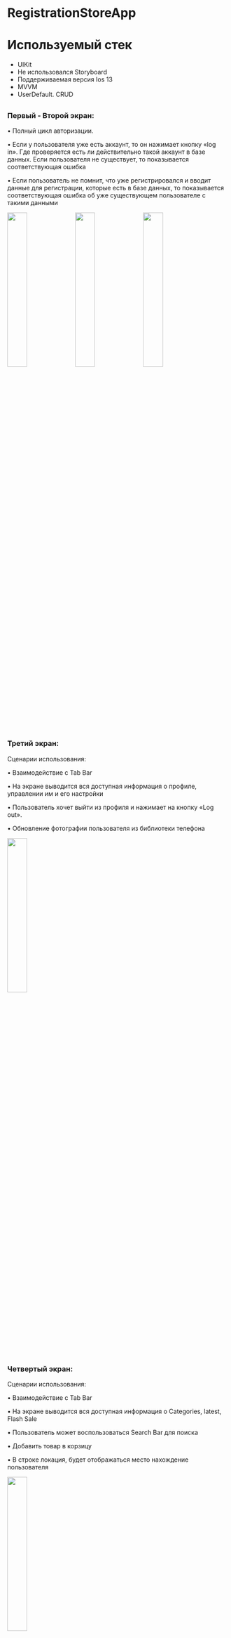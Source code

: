 # RegistrationStoreApp

# Используемый стек
- UIKit
- Не использовался Storyboard
- Поддерживаемая версия Ios 13
- MVVM
- UserDefault. CRUD

##

### Первый - Второй экран:

•	Полный цикл авторизации.

•	Если у пользователя уже есть аккаунт, то он нажимает кнопку «log in». Где проверяется есть ли действительно такой аккаунт в базе данных. Если пользователя не существует, то показывается соответствующая ошибка 

•	Если пользователь не помнит, что уже регистрировался и вводит данные для регистрации, которые есть в базе данных, то показывается соответствующая ошибка об уже существующем пользователе с такими данными 

<p float="left">
  <img src="https://github.com/Moroz9/RegistrationStoreApp/assets/126159245/e8eb16e7-e5d1-423a-886e-0c57b2f71cb7" width="30%" />
  <img src="https://github.com/Moroz9/RegistrationStoreApp/assets/126159245/bd59b58f-87d6-4fc5-80d9-cb9421d3877e" width="30%" /> 
  <img src="https://github.com/Moroz9/RegistrationStoreApp/assets/126159245/2ec6d4f7-2644-468d-b665-0bd24560e068" width="30%" /> 
</p>

##

### Третий экран:
Сценарии использования:

•	Взаимодействие с Tab Bar

•	На экране выводится вся доступная информация о профиле, управлении им и его настройки

•	Пользователь хочет выйти из профиля и нажимает на кнопку «Log out».

•	Обновление фотографии пользователя из библиотеки телефона

<p float="left">
  <img src="https://github.com/Moroz9/RegistrationStoreApp/assets/126159245/4d82cc71-d1fd-406b-bb3f-3547b6db0a1b" width="30%" /> 
</p>

##

### Четвертый экран:
Сценарии использования:

•	Взаимодействие с Tab Bar

•	На экране выводится вся доступная информация о Categories, latest, Flash Sale 

•	Пользователь может воспользоваться Search Bar для поиска 

•	Добавить товар в корзицу 

•	В строке локация, будет отображаться место нахождение пользователя 

<p float="left">
  <img src="https://github.com/Moroz9/RegistrationStoreApp/assets/126159245/40d24695-31c7-4170-9a14-69a332d040e8" width="30%" /> 
</p>

